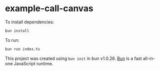 # example-call-canvas

To install dependencies:

```bash
bun install
```

To run:

```bash
bun run index.ts
```

This project was created using `bun init` in bun v1.0.26. [Bun](https://bun.sh) is a fast all-in-one JavaScript runtime.

